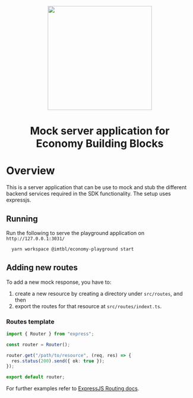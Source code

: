 <div align="center">
  <p align="center">
    <a href="https://docs.x.immutable.com/docs">
      <img src="https://cdn.dribbble.com/users/1299339/screenshots/7133657/media/837237d447d36581ebd59ec36d30daea.gif" width="280"/>
    </a>
  </p>
  <h1>Mock server application for Economy Building Blocks</h1>
</div>

# Overview

This is a server application that can be use to mock and stub the different backend services required in the SDK functionality. The setup uses expressjs.

## Running

Run the following to serve the playground application on `http://127.0.0.1:3031/`
```bash
  yarn workspace @imtbl/economy-playground start
```


## Adding new routes
To add a new mock response, you have to:
1.  create a new resource by creating a directory under `src/routes`, and then
2.  export the routes for that resource at `src/routes/indext.ts`.

### Routes template
```typescript
import { Router } from "express";

const router = Router();

router.get("/path/to/resource", (req, res) => {
  res.status(200).send({ ok: true });
});

export default router;
```

For further examples refer to [ExpressJS Routing docs](https://expressjs.com/en/guide/routing.html).